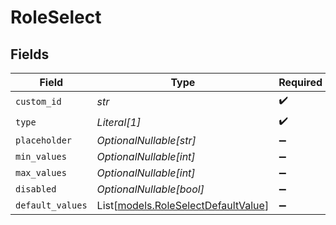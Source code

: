 # RoleSelect


## Fields

| Field                                                                      | Type                                                                       | Required                                                                   | Description                                                                |
| -------------------------------------------------------------------------- | -------------------------------------------------------------------------- | -------------------------------------------------------------------------- | -------------------------------------------------------------------------- |
| `custom_id`                                                                | *str*                                                                      | :heavy_check_mark:                                                         | N/A                                                                        |
| `type`                                                                     | *Literal[1]*                                                               | :heavy_check_mark:                                                         | N/A                                                                        |
| `placeholder`                                                              | *OptionalNullable[str]*                                                    | :heavy_minus_sign:                                                         | N/A                                                                        |
| `min_values`                                                               | *OptionalNullable[int]*                                                    | :heavy_minus_sign:                                                         | N/A                                                                        |
| `max_values`                                                               | *OptionalNullable[int]*                                                    | :heavy_minus_sign:                                                         | N/A                                                                        |
| `disabled`                                                                 | *OptionalNullable[bool]*                                                   | :heavy_minus_sign:                                                         | N/A                                                                        |
| `default_values`                                                           | List[[models.RoleSelectDefaultValue](../models/roleselectdefaultvalue.md)] | :heavy_minus_sign:                                                         | N/A                                                                        |